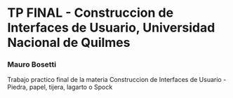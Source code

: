 # TP FINAL - Construccion de Interfaces de Usuario, Universidad Nacional de Quilmes
### Mauro Bosetti
Trabajo practico final de la materia Construccion de Interfaces de Usuario - Piedra, papel, tijera, lagarto o Spock
